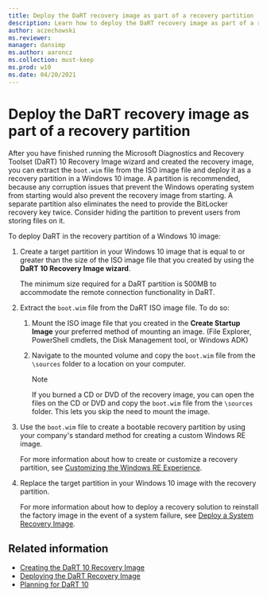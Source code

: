 ```yaml
---
title: Deploy the DaRT recovery image as part of a recovery partition
description: Learn how to deploy the DaRT recovery image as part of a recovery partition.
author: aczechowski
ms.reviewer: 
manager: dansimp
ms.author: aaroncz
ms.collection: must-keep
ms.prod: w10
ms.date: 04/20/2021
---
```


# Deploy the DaRT recovery image as part of a recovery partition

After you have finished running the Microsoft Diagnostics and Recovery Toolset (DaRT) 10 Recovery Image wizard and created the recovery image, you can extract the `boot.wim` file from the ISO image file and deploy it as a recovery partition in a Windows 10 image. A partition is recommended, because any corruption issues that prevent the Windows operating system from starting would also prevent the recovery image from starting. A separate partition also eliminates the need to provide the BitLocker recovery key twice. Consider hiding the partition to prevent users from storing files on it.

To deploy DaRT in the recovery partition of a Windows 10 image:

1. Create a target partition in your Windows 10 image that is equal to or greater than the size of the ISO image file that you created by using the **DaRT 10 Recovery Image wizard**.

    The minimum size required for a DaRT partition is 500MB to accommodate the remote connection functionality in DaRT.

2. Extract the `boot.wim` file from the DaRT ISO image file. To do so:
    1. Mount the ISO image file that you created in the **Create Startup Image** your preferred method of mounting an image. (File Explorer, PowerShell cmdlets, the Disk Management tool, or Windows ADK)
    2. Navigate to the mounted volume and copy the `boot.wim` file from the `\sources` folder to a location on your computer.

        > [!NOTE]
        > If you burned a CD or DVD of the recovery image, you can open the files on the CD or DVD and copy the `boot.wim` file from the `\sources` folder. This lets you skip the need to mount the image.

3. Use the `boot.wim` file to create a bootable recovery partition by using your company's standard method for creating a custom Windows RE image.

    For more information about how to create or customize a recovery partition, see [Customizing the Windows RE Experience](/previous-versions/windows/it-pro/windows-7/dd744576(v=ws.10)).

4. Replace the target partition in your Windows 10 image with the recovery partition.

    For more information about how to deploy a recovery solution to reinstall the factory image in the event of a system failure, see [Deploy a System Recovery Image](/previous-versions/windows/it-pro/windows-7/dd744280(v=ws.10)).

## Related information

- [Creating the DaRT 10 Recovery Image](creating-the-dart-10-recovery-image.md)
- [Deploying the DaRT Recovery Image](deploying-the-dart-recovery-image-dart-10.md)
- [Planning for DaRT 10](planning-for-dart-10.md)
